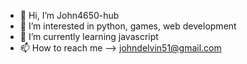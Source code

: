 - 👋 Hi, I’m John4650-hub
- 👀 I’m interested in python, games, web development
- 🌱 I’m currently learning javascript
- 📫 How to reach me --> johndelvin51@gmail.com

<!---
John4650-hub/John4650-hub is a ✨ special ✨ repository because its `README.md` (this file) appears on your GitHub profile.
You can click the Preview link to take a look at your changes.
--->
